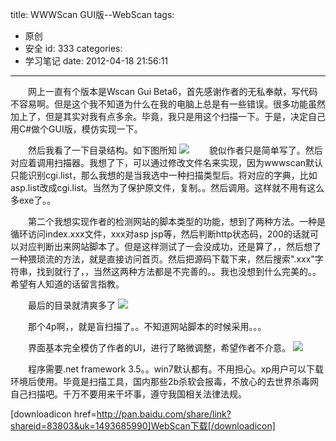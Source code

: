 title: WWWScan GUI版--WebScan
tags:
  - 原创
  - 安全
id: 333
categories:
  - 学习笔记
date: 2012-04-18 21:56:11
---

　　网上一直有个版本是Wscan Gui Beta6，首先感谢作者的无私奉献，写代码不容易啊。但是这个我不知道为什么在我的电脑上总是有一些错误。很多功能虽然加上了，但是其实对我有点多余。毕竟，我只是用这个扫描一下。于是，决定自己用C#做个GUI版，模仿实现一下。

　　然后我看了一下目录结构。如下图所知
[![]({{BASE_PATH}}/images/1ab70fd66fde9efa08507a1d3930a4c4c9c4e53f.jpg)](http://leaverimage.b0.upaiyun.com/20741_o.jpg)
　　貌似作者只是简单写了。然后对应着调用扫描器。我想了下，可以通过修改文件名来实现，因为wwwscan默认只能识别cgi.list，那么我想的是当我选中一种扫描类型后。将对应的字典，比如asp.list改成cgi.list。当然为了保护原文件，复制。。然后调用。这样就不用有这么多exe了。。

　　第二个我想实现作者的检测网站的脚本类型的功能，想到了两种方法。一种是循环访问index.xxx文件，xxx对asp jsp等，然后判断http状态码，200的话就可以对应判断出来网站脚本了。但是这样测试了一会没成功，还是算了，，然后想了一种猥琐流的方法，就是直接访问首页。然后把源码下载下来，然后搜索".xxx"字符串，找到就行了，，当然这两种方法都是不完善的。。我也没想到什么完美的。。希望有人知道的话留言指教。

　　最后的目录就清爽多了
[![]({{BASE_PATH}}/images/5a2532b3507acd9c4ddd6787249e87f588554c46.jpg)](http://leaverimage.b0.upaiyun.com/20742_o.jpg)

　　那个4p啊，，就是盲扫描了。。不知道网站脚本的时候采用。。。

　　界面基本完全模仿了作者的UI，进行了略微调整，希望作者不介意。
[![]({{BASE_PATH}}/images/d099861e804d120c52b106989f63254908490533.jpg)](http://leaverimage.b0.upaiyun.com/20743_o.jpg)

　　程序需要.net framework 3.5。。win7默认都有。不用担心。xp用户可以下载环境后使用。毕竟是扫描工具，国内那些2b杀软会报毒，不放心的去世界杀毒网自己扫描吧。千万不要用来干坏事，遵守我国相关法律法规。

[downloadicon href=http://pan.baidu.com/share/link?shareid=83803&uk=1493685990]WebScan下载[/downloadicon]